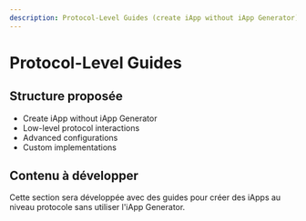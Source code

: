 ```yaml
---
description: Protocol-Level Guides (create iApp without iApp Generator)
---
```


# Protocol-Level Guides

## Structure proposée

- Create iApp without iApp Generator
- Low-level protocol interactions
- Advanced configurations
- Custom implementations

## Contenu à développer

Cette section sera développée avec des guides pour créer des iApps au niveau protocole sans utiliser l'iApp Generator. 